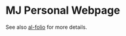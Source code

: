 # MJ Personal Webpage

See also [al-folio](https://github.com/alshedivat/al-folio) for more details.
